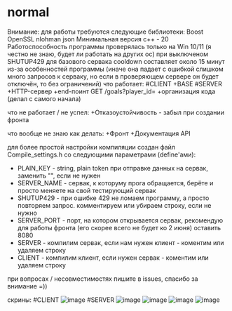# normal
Внимание: для работы требуются следующие библиотеки:
Boost
OpenSSL
nlohman json
Минимальная версия c++ - 20
Работоспособность программы проверялась только на Win 10/11 (я честно не знаю, будет ли работать на других ос)
при выключеном SHUTUP429 для базового сервака cooldown составляет около 15 минут из-за особенностей программы (иначе она падает с ошибкой слишком много запросов к серваку, но если в проверяющем сервере он будет отключён, то без ограничений)
что работает:
#CLIENT
+BASE
#SERVER
+HTTP-сервер
+end-поинт GET /goals?player_id=<id>
+организация кода (делал с самого начала)

что не работает / не успел:
+Отказоустойчивость - забыл при создании фронта

что вообще не знаю как делать:
+Фронт
+Документация API

для более простой настройки компиляции создан файл Compile_settings.h со следующими параметрами (define'ами):
+ PLAIN_KEY - string, plain token при отправке данных на сервак, заменить "", если не нужен
+ SERVER_NAME - сервак, к которуму прога обращается, берёте и просто меняете на свой тестирующий сервак
+ SHUTUP429 - при ошибке 429 не ломаем программу, а просто повторяем запрос. комментируем или убираем строку, если не нужно
+ SERVER_PORT - порт, на котором открывается сервак, рекомендую для работы фронта (его скорее всего не будет ко 2 июня) оставить 8080
+ SERVER - компилим сервак, если нам нужен клиент - коментим или удаляем строку
+ CLIENT - компилим клиент, если нужен сервак - коментим или удаляем строку

при вопросах / несовместимостях пишите в issues, спасибо за внимание =))

скрины:
#CLIENT
![image](https://github.com/user-attachments/assets/b55c9dad-1eaa-4f76-afe4-0355491e564f)
#SERVER
![image](https://github.com/user-attachments/assets/2eead37e-1657-438f-b24e-73ff5a7ff566)
![image](https://github.com/user-attachments/assets/95a7a160-d085-496a-9ef3-1daa1d83fc51)
![image](https://github.com/user-attachments/assets/505fa8df-e77d-4b8a-82ec-f1244af0d1cf)
![image](https://github.com/user-attachments/assets/2fbfa641-6e9b-426c-890c-86e45470a1e2)




